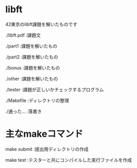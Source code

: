 # libft
<p>42東京のlibft課題を解いたものです</p>
<p>./libft.pdf :課題文</p>
<p>./part1     :課題を解いたもの</p>
<p>./part2     :課題を解いたもの</p>
<p>./bonus     :課題を解いたもの</p>
<p>./other     :課題を解いたもの</p>
<p>./tester    :課題が正しいかチェックするプログラム</p>
<p>./Makefile  :ディレクトリの整理</p>
<p>./通った...  :落書き</p>
<h1>主なmakeコマンド</h1>
<p>make submit :提出用ディレクトリの作成</p>
<p>make test   :テスターと共にコンパイルした実行ファイルを作成</p>

